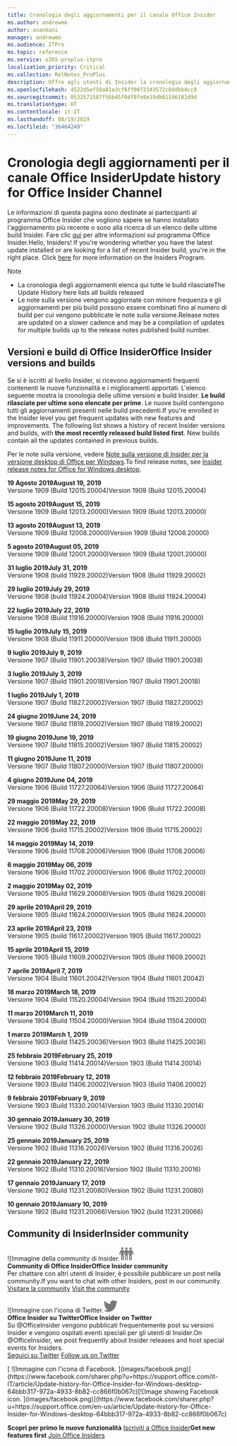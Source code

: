 ```yaml
---
title: Cronologia degli aggiornamenti per il canale Office Insider
ms.author: andrewmo
author: anankani
manager: andrewmo
ms.audience: ITPro
ms.topic: reference
ms.service: o365-proplus-itpro
localization_priority: Critical
ms.collection: RelNotes_ProPlus
description: Offre agli utenti di Insider la cronologia degli aggiornamenti relativi alle versioni pubblicate nel circuito Insider Fast di Canale mensile per desktop Windows
ms.openlocfilehash: 4522d5ef58a81a3cf6ff0072343572c8ddbb4cc8
ms.sourcegitcommit: 0532571587f56b45f04f8fe8e19db01196182d9d
ms.translationtype: HT
ms.contentlocale: it-IT
ms.lasthandoff: 08/19/2019
ms.locfileid: "36464249"
---
```

# <a name="update-history-for-office-insider-channel"></a><span data-ttu-id="65ceb-103">Cronologia degli aggiornamenti per il canale Office Insider</span><span class="sxs-lookup"><span data-stu-id="65ceb-103">Update history for Office Insider Channel</span></span>

<span data-ttu-id="65ceb-p101">Le informazioni di questa pagina sono destinate ai partecipanti al programma Office Insider che vogliono sapere se hanno installato l'aggiornamento più recente o sono alla ricerca di un elenco delle ultime build Insider. Fare clic [qui](https://insider.office.com/) per altre informazioni sul programma Office Insider.</span><span class="sxs-lookup"><span data-stu-id="65ceb-p101">Hello, Insiders! If you're wondering whether you have the latest update installed or are looking for a list of recent Insider build, you're in the right place. Click [here](https://insider.office.com/) for more information on the Insiders Program.</span></span>

> [!NOTE]
> - <span data-ttu-id="65ceb-107">La cronologia degli aggiornamenti elenca qui tutte le build rilasciate</span><span class="sxs-lookup"><span data-stu-id="65ceb-107">The Update History here lists all builds released</span></span>
> - <span data-ttu-id="65ceb-108">Le note sulla versione vengono aggiornate con minore frequenza e gli aggiornamenti per più build possono essere combinati fino al numero di build per cui vengono pubblicate le note sulla versione.</span><span class="sxs-lookup"><span data-stu-id="65ceb-108">Release notes are updated on a slower cadence and may be a compilation of updates for multiple builds up to the release notes published build number.</span></span>



## <a name="office-insider-versions-and-builds"></a><span data-ttu-id="65ceb-109">Versioni e build di Office Insider</span><span class="sxs-lookup"><span data-stu-id="65ceb-109">Office Insider versions and builds</span></span>

<span data-ttu-id="65ceb-p102">Se si è iscritti al livello Insider, si ricevono aggiornamenti frequenti contenenti le nuove funzionalità e i miglioramenti apportati. L'elenco seguente mostra la cronologia delle ultime versioni e build Insider. **Le build rilasciate per ultime sono elencate per prime**. Le nuove build contengono tutti gli aggiornamenti presenti nelle build precedenti.</span><span class="sxs-lookup"><span data-stu-id="65ceb-p102">If you're enrolled in the Insider level you get frequent updates with new features and improvements. The following list shows a history of recent Insider versions and builds, with **the most recently released build listed first**. New builds contain all the updates contained in previous builds.</span></span> 

<span data-ttu-id="65ceb-113">Per le note sulla versione, vedere [Note sulla versione di Insider per la versione desktop di Office per Windows](https://docs.microsoft.com/it-IT/OfficeUpdates/release-notes-office-insider).</span><span class="sxs-lookup"><span data-stu-id="65ceb-113">To find release notes, see [Insider release notes for Office for Windows desktop](https://docs.microsoft.com/en-us/OfficeUpdates/release-notes-office-insider).</span></span>

[//]: # (NON RIMUOVERE)

<span data-ttu-id="65ceb-115">**19 Agosto 2019**</span><span class="sxs-lookup"><span data-stu-id="65ceb-115">**August 19, 2019**</span></span><br/>
<span data-ttu-id="65ceb-116">Versione 1909 (Build 12015.20004)</span><span class="sxs-lookup"><span data-stu-id="65ceb-116">Version 1909 (Build 12015.20004)</span></span><br/>

<span data-ttu-id="65ceb-117">**15 agosto 2019**</span><span class="sxs-lookup"><span data-stu-id="65ceb-117">**August 15, 2019**</span></span><br/>
<span data-ttu-id="65ceb-118">Versione 1909 (Build 12013.20000)</span><span class="sxs-lookup"><span data-stu-id="65ceb-118">Version 1909 (Build 12013.20000)</span></span><br/>

<span data-ttu-id="65ceb-119">**13 agosto 2019**</span><span class="sxs-lookup"><span data-stu-id="65ceb-119">**August 13, 2019**</span></span><br/>
<span data-ttu-id="65ceb-120">Versione 1909 (Build 12008.20000)</span><span class="sxs-lookup"><span data-stu-id="65ceb-120">Version 1909 (Build 12008.20000)</span></span><br/>

<span data-ttu-id="65ceb-121">**5 agosto 2019**</span><span class="sxs-lookup"><span data-stu-id="65ceb-121">**August 05, 2019**</span></span><br/>
<span data-ttu-id="65ceb-122">Versione 1909 (Build 12001.20000)</span><span class="sxs-lookup"><span data-stu-id="65ceb-122">Version 1909 (Build 12001.20000)</span></span><br/>

<span data-ttu-id="65ceb-123">**31 luglio 2019**</span><span class="sxs-lookup"><span data-stu-id="65ceb-123">**July 31, 2019**</span></span><br/>
<span data-ttu-id="65ceb-124">Versione 1908 (build 11929.20002)</span><span class="sxs-lookup"><span data-stu-id="65ceb-124">Version 1908 (Build 11929.20002)</span></span><br/>

<span data-ttu-id="65ceb-125">**29 luglio 2019**</span><span class="sxs-lookup"><span data-stu-id="65ceb-125">**July 29, 2019**</span></span><br/>
<span data-ttu-id="65ceb-126">Versione 1908 (build 11924.20004)</span><span class="sxs-lookup"><span data-stu-id="65ceb-126">Version 1908 (Build 11924.20004)</span></span><br/>

<span data-ttu-id="65ceb-127">**22 luglio 2019**</span><span class="sxs-lookup"><span data-stu-id="65ceb-127">**July 22, 2019**</span></span><br/>
<span data-ttu-id="65ceb-128">Versione 1908 (Build 11916.20000)</span><span class="sxs-lookup"><span data-stu-id="65ceb-128">Version 1908 (Build 11916.20000)</span></span><br/>

<span data-ttu-id="65ceb-129">**15 luglio 2019**</span><span class="sxs-lookup"><span data-stu-id="65ceb-129">**July 15, 2019**</span></span><br/>
<span data-ttu-id="65ceb-130">Versione 1908 (Build 11911.20000)</span><span class="sxs-lookup"><span data-stu-id="65ceb-130">Version 1908 (Build 11911.20000)</span></span><br/>

<span data-ttu-id="65ceb-131">**9 luglio 2019**</span><span class="sxs-lookup"><span data-stu-id="65ceb-131">**July 9, 2019**</span></span><br/>
<span data-ttu-id="65ceb-132">Versione 1907 (Build 11901.20038)</span><span class="sxs-lookup"><span data-stu-id="65ceb-132">Version 1907 (Build 11901.20038)</span></span><br/>

<span data-ttu-id="65ceb-133">**3 luglio 2019**</span><span class="sxs-lookup"><span data-stu-id="65ceb-133">**July 3, 2019**</span></span><br/>
<span data-ttu-id="65ceb-134">Versione 1907 (Build 11901.20018)</span><span class="sxs-lookup"><span data-stu-id="65ceb-134">Version 1907 (Build 11901.20018)</span></span><br/>

<span data-ttu-id="65ceb-135">**1 luglio 2019**</span><span class="sxs-lookup"><span data-stu-id="65ceb-135">**July 1, 2019**</span></span><br/>
<span data-ttu-id="65ceb-136">Versione 1907 (Build 11827.20002)</span><span class="sxs-lookup"><span data-stu-id="65ceb-136">Version 1907 (Build 11827.20002)</span></span><br/>

<span data-ttu-id="65ceb-137">**24 giugno 2019**</span><span class="sxs-lookup"><span data-stu-id="65ceb-137">**June 24, 2019**</span></span><br/>
<span data-ttu-id="65ceb-138">Versione 1907 (Build 11819.20002)</span><span class="sxs-lookup"><span data-stu-id="65ceb-138">Version 1907 (Build 11819.20002)</span></span><br/>

<span data-ttu-id="65ceb-139">**19 giugno 2019**</span><span class="sxs-lookup"><span data-stu-id="65ceb-139">**June 19, 2019**</span></span><br/>
<span data-ttu-id="65ceb-140">Versione 1907 (Build 11815.20002)</span><span class="sxs-lookup"><span data-stu-id="65ceb-140">Version 1907 (Build 11815.20002)</span></span><br/>

<span data-ttu-id="65ceb-141">**11 giugno 2019**</span><span class="sxs-lookup"><span data-stu-id="65ceb-141">**June 11, 2019**</span></span><br/>
<span data-ttu-id="65ceb-142">Versione 1907 (Build 11807.20000)</span><span class="sxs-lookup"><span data-stu-id="65ceb-142">Version 1907 (Build 11807.20000)</span></span><br/>

<span data-ttu-id="65ceb-143">**4 giugno 2019**</span><span class="sxs-lookup"><span data-stu-id="65ceb-143">**June 04, 2019**</span></span><br/>
<span data-ttu-id="65ceb-144">Versione 1906 (Build 11727.20064)</span><span class="sxs-lookup"><span data-stu-id="65ceb-144">Version 1906 (Build 11727.20064)</span></span><br/>


<span data-ttu-id="65ceb-145">**29 maggio 2019**</span><span class="sxs-lookup"><span data-stu-id="65ceb-145">**May 29, 2019**</span></span><br/>
<span data-ttu-id="65ceb-146">Versione 1906 (Build 11722.20008)</span><span class="sxs-lookup"><span data-stu-id="65ceb-146">Version 1906 (Build 11722.20008)</span></span><br/>

<span data-ttu-id="65ceb-147">**22 maggio 2019**</span><span class="sxs-lookup"><span data-stu-id="65ceb-147">**May 22, 2019**</span></span><br/> <span data-ttu-id="65ceb-148">Versione 1906 (build 11715.20002)</span><span class="sxs-lookup"><span data-stu-id="65ceb-148">Version 1906 (Build 11715.20002)</span></span><br/> 

<span data-ttu-id="65ceb-149">**14 maggio 2019**</span><span class="sxs-lookup"><span data-stu-id="65ceb-149">**May 14, 2019**</span></span><br/> <span data-ttu-id="65ceb-150">Versione 1906 (build 11708.20006)</span><span class="sxs-lookup"><span data-stu-id="65ceb-150">Version 1906 (Build 11708.20006)</span></span><br/>

<span data-ttu-id="65ceb-151">**6 maggio 2019**</span><span class="sxs-lookup"><span data-stu-id="65ceb-151">**May 06, 2019**</span></span><br/>
<span data-ttu-id="65ceb-152">Versione 1906 (Build 11702.20000)</span><span class="sxs-lookup"><span data-stu-id="65ceb-152">Version 1906 (Build 11702.20000)</span></span><br/>

<span data-ttu-id="65ceb-153">**2 maggio 2019**</span><span class="sxs-lookup"><span data-stu-id="65ceb-153">**May 02, 2019**</span></span><br/>
<span data-ttu-id="65ceb-154">Versione 1905 (Build 11629.20008)</span><span class="sxs-lookup"><span data-stu-id="65ceb-154">Version 1905 (Build 11629.20008)</span></span><br/>

<span data-ttu-id="65ceb-155">**29 aprile 2019**</span><span class="sxs-lookup"><span data-stu-id="65ceb-155">**April 29, 2019**</span></span><br/>
<span data-ttu-id="65ceb-156">Versione 1905 (Build 11624.20000)</span><span class="sxs-lookup"><span data-stu-id="65ceb-156">Version 1905 (Build 11624.20000)</span></span><br/>

<span data-ttu-id="65ceb-157">**23 aprile 2019**</span><span class="sxs-lookup"><span data-stu-id="65ceb-157">**April 23, 2019**</span></span><br/> <span data-ttu-id="65ceb-158">Versione 1905 (build 11617.20002)</span><span class="sxs-lookup"><span data-stu-id="65ceb-158">Version 1905 (Build 11617.20002)</span></span><br/>

<span data-ttu-id="65ceb-159">**15 aprile 2019**</span><span class="sxs-lookup"><span data-stu-id="65ceb-159">**April 15, 2019**</span></span><br/> <span data-ttu-id="65ceb-160">Versione 1905 (Build 11609.20002)</span><span class="sxs-lookup"><span data-stu-id="65ceb-160">Version 1905 (Build 11609.20002)</span></span><br/>

<span data-ttu-id="65ceb-161">**7 aprile 2019**</span><span class="sxs-lookup"><span data-stu-id="65ceb-161">**April 7, 2019**</span></span><br/> <span data-ttu-id="65ceb-162">Versione 1904 (Build 11601.20042)</span><span class="sxs-lookup"><span data-stu-id="65ceb-162">Version 1904 (Build 11601.20042)</span></span><br/>

<span data-ttu-id="65ceb-163">**18 marzo 2019**</span><span class="sxs-lookup"><span data-stu-id="65ceb-163">**March 18, 2019**</span></span><br/> <span data-ttu-id="65ceb-164">Versione 1904 (Build 11520.20004)</span><span class="sxs-lookup"><span data-stu-id="65ceb-164">Version 1904 (Build 11520.20004)</span></span><br/>

<span data-ttu-id="65ceb-165">**11 marzo 2019**</span><span class="sxs-lookup"><span data-stu-id="65ceb-165">**March 11, 2019**</span></span><br/> <span data-ttu-id="65ceb-166">Versione 1904 (Build 11504.20000)</span><span class="sxs-lookup"><span data-stu-id="65ceb-166">Version 1904 (Build 11504.20000)</span></span><br/>

<span data-ttu-id="65ceb-167">**1 marzo 2019**</span><span class="sxs-lookup"><span data-stu-id="65ceb-167">**March 1, 2019**</span></span><br/> <span data-ttu-id="65ceb-168">Versione 1903 (Build 11425.20036)</span><span class="sxs-lookup"><span data-stu-id="65ceb-168">Version 1903 (Build 11425.20036)</span></span><br/> 

<span data-ttu-id="65ceb-169">**25 febbraio 2019**</span><span class="sxs-lookup"><span data-stu-id="65ceb-169">**February 25, 2019**</span></span><br/> <span data-ttu-id="65ceb-170">Versione 1903 (Build 11414.20014)</span><span class="sxs-lookup"><span data-stu-id="65ceb-170">Version 1903 (Build 11414.20014)</span></span><br/> 

<span data-ttu-id="65ceb-171">**12 febbraio 2019**</span><span class="sxs-lookup"><span data-stu-id="65ceb-171">**February 12, 2019**</span></span><br/> <span data-ttu-id="65ceb-172">Versione 1903 (Build 11406.20002)</span><span class="sxs-lookup"><span data-stu-id="65ceb-172">Version 1903 (Build 11406.20002)</span></span><br/> 

<span data-ttu-id="65ceb-173">**9 febbraio 2019**</span><span class="sxs-lookup"><span data-stu-id="65ceb-173">**February 9, 2019**</span></span><br/> <span data-ttu-id="65ceb-174">Versione 1903 (Build 11330.20014)</span><span class="sxs-lookup"><span data-stu-id="65ceb-174">Version 1903 (Build 11330.20014)</span></span><br/> 

<span data-ttu-id="65ceb-175">**30 gennaio 2019**</span><span class="sxs-lookup"><span data-stu-id="65ceb-175">**January 30, 2019**</span></span><br/> <span data-ttu-id="65ceb-176">Versione 1902 (Build 11326.20000)</span><span class="sxs-lookup"><span data-stu-id="65ceb-176">Version 1902 (Build 11326.20000)</span></span><br/> 

<span data-ttu-id="65ceb-177">**25 gennaio 2019**</span><span class="sxs-lookup"><span data-stu-id="65ceb-177">**January 25, 2019**</span></span><br/> <span data-ttu-id="65ceb-178">Versione 1902 (Build 11316.20026)</span><span class="sxs-lookup"><span data-stu-id="65ceb-178">Version 1902 (Build 11316.20026)</span></span><br/> 

<span data-ttu-id="65ceb-179">**22 gennaio 2019**</span><span class="sxs-lookup"><span data-stu-id="65ceb-179">**January 22, 2019**</span></span><br/> <span data-ttu-id="65ceb-180">Versione 1902 (Build 11310.20016)</span><span class="sxs-lookup"><span data-stu-id="65ceb-180">Version 1902 (Build 11310.20016)</span></span><br/> 

<span data-ttu-id="65ceb-181">**17 gennaio 2019**</span><span class="sxs-lookup"><span data-stu-id="65ceb-181">**January 17, 2019**</span></span><br/> <span data-ttu-id="65ceb-182">Versione 1902 (Build 11231.20080)</span><span class="sxs-lookup"><span data-stu-id="65ceb-182">Version 1902 (Build 11231.20080)</span></span><br/>

<span data-ttu-id="65ceb-183">**10 gennaio 2019**</span><span class="sxs-lookup"><span data-stu-id="65ceb-183">**January 10, 2019**</span></span><br/> <span data-ttu-id="65ceb-184">Versione 1902 (Build 11231.20066)</span><span class="sxs-lookup"><span data-stu-id="65ceb-184">Version 1902 (build 11231.20066)</span></span><br/> 


## <a name="insider-community"></a><span data-ttu-id="65ceb-185">Community di Insider</span><span class="sxs-lookup"><span data-stu-id="65ceb-185">Insider community</span></span>

<span data-ttu-id="65ceb-186">![Immagine della community di Insider.</span><span class="sxs-lookup"><span data-stu-id="65ceb-186">![Image showing insider community.</span></span> ](images/insidercommunity.png) <br/>
<span data-ttu-id="65ceb-187">**Community di Office Insider**</span><span class="sxs-lookup"><span data-stu-id="65ceb-187">**Office Insider community**</span></span><br/> <span data-ttu-id="65ceb-188">Per chattare con altri utenti di Insider, è possibile pubblicare un post nella community.</span><span class="sxs-lookup"><span data-stu-id="65ceb-188">If you want to chat with other Insiders, post in our community.</span></span><br/><span data-ttu-id="65ceb-189"> 
[Visitare la community](https://go.microsoft.com/fwlink/?linkid=843493)</span><span class="sxs-lookup"><span data-stu-id="65ceb-189"> 
[Visit the community](https://go.microsoft.com/fwlink/?linkid=843493)</span></span><br/> 

<span data-ttu-id="65ceb-190">![Immagine con l'icona di Twitter.</span><span class="sxs-lookup"><span data-stu-id="65ceb-190">![Image showing twitter icon.</span></span> ](images/twitter.png)<br/>
<span data-ttu-id="65ceb-191">**Office Insider su Twitter**</span><span class="sxs-lookup"><span data-stu-id="65ceb-191">**Office Insider on Twitter**</span></span><br/> <span data-ttu-id="65ceb-192">Su @OfficeInsider vengono pubblicati frequentemente post su versioni Insider e vengono ospitati eventi speciali per gli utenti di Insider.</span><span class="sxs-lookup"><span data-stu-id="65ceb-192">On @OfficeInsider, we post frequently about Insider releases and host special events for Insiders.</span></span><br/><span data-ttu-id="65ceb-193"> 
[Seguici su Twitter](https://go.microsoft.com/fwlink/?linkid=717717)</span><span class="sxs-lookup"><span data-stu-id="65ceb-193"> 
[Follow us on Twitter](https://go.microsoft.com/fwlink/?linkid=717717)</span></span><br/> 

<span data-ttu-id="65ceb-194">
  [
  ![Immagine con l'icona di Facebook. ](images/facebook.png)](https://www.facebook.com/sharer.php?u=https://support.office.com/it-IT/article/Update-history-for-Office-Insider-for-Windows-desktop-64bbb317-972a-4933-8b82-cc866f0b067c)</span><span class="sxs-lookup"><span data-stu-id="65ceb-194">[![Image showing Facebook icon. ](images/facebook.png)](https://www.facebook.com/sharer.php?u=https://support.office.com/en-us/article/Update-history-for-Office-Insider-for-Windows-desktop-64bbb317-972a-4933-8b82-cc866f0b067c)</span></span>


<span data-ttu-id="65ceb-195">**Scopri per primo le nuove funzionalità**
[Iscriviti a Office Insider](https://insider.office.com/)</span><span class="sxs-lookup"><span data-stu-id="65ceb-195">**Get new features first**
[Join Office Insiders](https://insider.office.com/)</span></span>